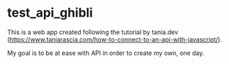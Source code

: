 # test_api_ghibli

This is a web app created following the tutorial by tania.dev (https://www.taniarascia.com/how-to-connect-to-an-api-with-javascript/).

My goal is to be at ease with API in order to create my own, one day.